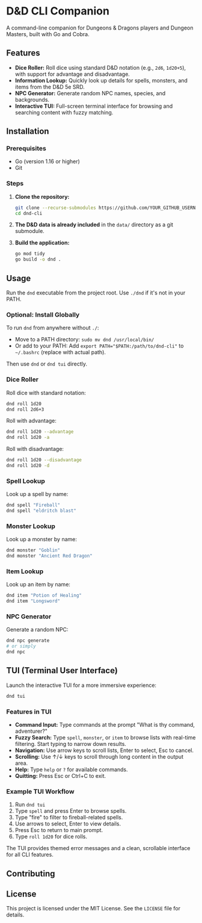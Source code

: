 # D&D CLI Companion

A command-line companion for Dungeons & Dragons players and Dungeon Masters, built with Go and Cobra.

## Features

*   **Dice Roller:** Roll dice using standard D&D notation (e.g., `2d6`, `1d20+5`), with support for advantage and disadvantage.
*   **Information Lookup:** Quickly look up details for spells, monsters, and items from the D&D 5e SRD.
*   **NPC Generator:** Generate random NPC names, species, and backgrounds.
*   **Interactive TUI:** Full-screen terminal interface for browsing and searching content with fuzzy matching.

## Installation

### Prerequisites

*   Go (version 1.16 or higher)
*   Git

### Steps

1.  **Clone the repository:**
    ```bash
    git clone --recurse-submodules https://github.com/YOUR_GITHUB_USERNAME/dnd-cli.git # Replace with your actual repo URL
    cd dnd-cli
    ```

2.  **The D&D data is already included** in the `data/` directory as a git submodule.

3.  **Build the application:**
    ```bash
    go mod tidy
    go build -o dnd .
    ```

## Usage

Run the `dnd` executable from the project root. Use `./dnd` if it's not in your PATH.

### Optional: Install Globally

To run `dnd` from anywhere without `./`:

- Move to a PATH directory: `sudo mv dnd /usr/local/bin/`
- Or add to your PATH: Add `export PATH="$PATH:/path/to/dnd-cli"` to `~/.bashrc` (replace with actual path).

Then use `dnd` or `dnd tui` directly.

### Dice Roller

Roll dice with standard notation:

```bash
dnd roll 1d20
dnd roll 2d6+3
```

Roll with advantage:

```bash
dnd roll 1d20 --advantage
dnd roll 1d20 -a
```

Roll with disadvantage:

```bash
dnd roll 1d20 --disadvantage
dnd roll 1d20 -d
```

### Spell Lookup

Look up a spell by name:

```bash
dnd spell "Fireball"
dnd spell "eldritch blast"
```

### Monster Lookup

Look up a monster by name:

```bash
dnd monster "Goblin"
dnd monster "Ancient Red Dragon"
```

### Item Lookup

Look up an item by name:

```bash
dnd item "Potion of Healing"
dnd item "Longsword"
```

### NPC Generator

Generate a random NPC:

```bash
dnd npc generate
# or simply
dnd npc
```

## TUI (Terminal User Interface)

Launch the interactive TUI for a more immersive experience:

```bash
dnd tui
```

### Features in TUI

- **Command Input:** Type commands at the prompt "What is thy command, adventurer?"
- **Fuzzy Search:** Type `spell`, `monster`, or `item` to browse lists with real-time filtering. Start typing to narrow down results.
- **Navigation:** Use arrow keys to scroll lists, Enter to select, Esc to cancel.
- **Scrolling:** Use ↑/↓ keys to scroll through long content in the output area.
- **Help:** Type `help` or `?` for available commands.
- **Quitting:** Press Esc or Ctrl+C to exit.

### Example TUI Workflow

1. Run `dnd tui`
2. Type `spell` and press Enter to browse spells.
3. Type "fire" to filter to fireball-related spells.
4. Use arrows to select, Enter to view details.
5. Press Esc to return to main prompt.
6. Type `roll 1d20` for dice rolls.

The TUI provides themed error messages and a clean, scrollable interface for all CLI features.

## Contributing



## License

This project is licensed under the MIT License. See the `LICENSE` file for details.
